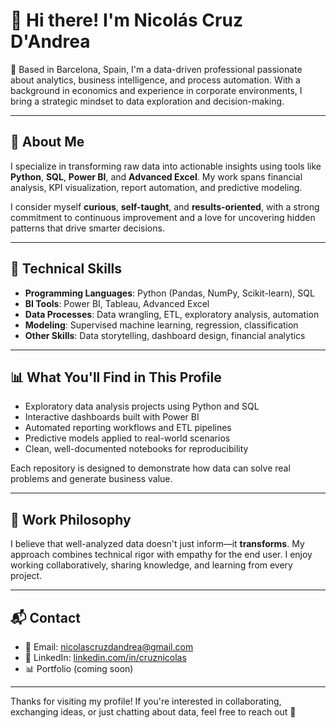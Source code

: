 # 👋 Hi there! I'm Nicolás Cruz D'Andrea

📍 Based in Barcelona, Spain, I'm a data-driven professional passionate about analytics, business intelligence, and process automation. With a background in economics and experience in corporate environments, I bring a strategic mindset to data exploration and decision-making.

---

## 🚀 About Me

I specialize in transforming raw data into actionable insights using tools like **Python**, **SQL**, **Power BI**, and **Advanced Excel**. My work spans financial analysis, KPI visualization, report automation, and predictive modeling.

I consider myself **curious**, **self-taught**, and **results-oriented**, with a strong commitment to continuous improvement and a love for uncovering hidden patterns that drive smarter decisions.

---

## 🧠 Technical Skills

- **Programming Languages**: Python (Pandas, NumPy, Scikit-learn), SQL
- **BI Tools**: Power BI, Tableau, Advanced Excel
- **Data Processes**: Data wrangling, ETL, exploratory analysis, automation
- **Modeling**: Supervised machine learning, regression, classification
- **Other Skills**: Data storytelling, dashboard design, financial analytics

---

## 📊 What You'll Find in This Profile

- Exploratory data analysis projects using Python and SQL
- Interactive dashboards built with Power BI
- Automated reporting workflows and ETL pipelines
- Predictive models applied to real-world scenarios
- Clean, well-documented notebooks for reproducibility

Each repository is designed to demonstrate how data can solve real problems and generate business value.

---

## 🎯 Work Philosophy

I believe that well-analyzed data doesn't just inform—it **transforms**. My approach combines technical rigor with empathy for the end user. I enjoy working collaboratively, sharing knowledge, and learning from every project.

---

## 📬 Contact

- 📧 Email: nicolascruzdandrea@gmail.com  
- 💼 LinkedIn: [linkedin.com/in/cruznicolas](https://www.linkedin.com/in/cruznicolas)  
- 📊 Portfolio (coming soon)

---

Thanks for visiting my profile! If you're interested in collaborating, exchanging ideas, or just chatting about data, feel free to reach out 🚀

